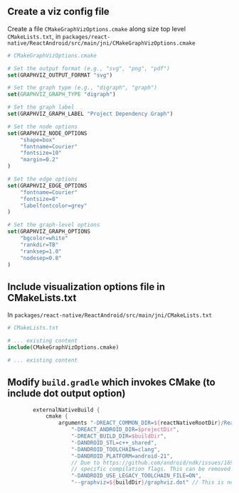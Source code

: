 
## Create a viz config file

Create a file `CMakeGraphVizOptions.cmake` along size top level `CMakeLists.txt`, in `packages/react-native/ReactAndroid/src/main/jni/CMakeGraphVizOptions.cmake`

```cmake
# CMakeGraphVizOptions.cmake

# Set the output format (e.g., "svg", "png", "pdf")
set(GRAPHVIZ_OUTPUT_FORMAT "svg")

# Set the graph type (e.g., "digraph", "graph")
set(GRAPHVIZ_GRAPH_TYPE "digraph")

# Set the graph label
set(GRAPHVIZ_GRAPH_LABEL "Project Dependency Graph")

# Set the node options
set(GRAPHVIZ_NODE_OPTIONS
    "shape=box"
    "fontname=Courier"
    "fontsize=10"
    "margin=0.2"
)

# Set the edge options
set(GRAPHVIZ_EDGE_OPTIONS
    "fontname=Courier"
    "fontsize=8"
    "labelfontcolor=grey"
)

# Set the graph-level options
set(GRAPHVIZ_GRAPH_OPTIONS
    "bgcolor=white"
    "rankdir=TB"
    "ranksep=1.0"
    "nodesep=0.8"
)
```

## Include visualization options file in CMakeLists.txt

In `packages/react-native/ReactAndroid/src/main/jni/CMakeLists.txt`
```cmake
# CMakeLists.txt

# ... existing content
include(CMakeGraphVizOptions.cmake)

# ... existing content
```

## Modify `build.gradle` which invokes CMake (to include dot output option)

```gradle
        externalNativeBuild {
            cmake {
                arguments "-DREACT_COMMON_DIR=${reactNativeRootDir}/ReactCommon",
                    "-DREACT_ANDROID_DIR=$projectDir",
                    "-DREACT_BUILD_DIR=$buildDir",
                    "-DANDROID_STL=c++_shared",
                    "-DANDROID_TOOLCHAIN=clang",
                    "-DANDROID_PLATFORM=android-21",
                    // Due to https://github.com/android/ndk/issues/1693 we're losing Android
                    // specific compilation flags. This can be removed once we moved to NDK 25/26
                    "-DANDROID_USE_LEGACY_TOOLCHAIN_FILE=ON",
                    "--graphviz=${buildDir}/graphviz.dot" // This is new!
```
